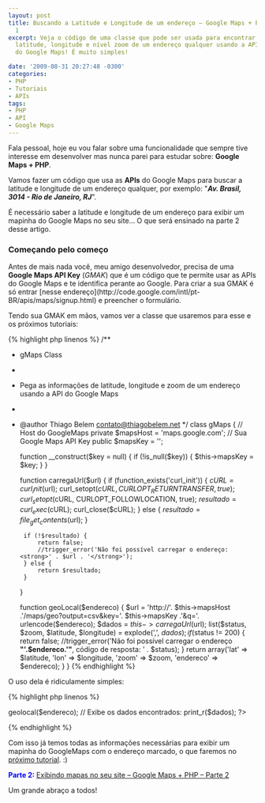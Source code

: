 ```yaml
---
layout: post
title: Buscando a Latitude e Longitude de um endereço – Google Maps + PHP – Parte
  1
excerpt: Veja o código de uma classe que pode ser usada para encontrar os dados de
  latitude, longitude e nível zoom de um endereço qualquer usando a API de informações
  do Google Maps! É muito simples!

date: '2009-08-31 20:27:48 -0300'
categories:
- PHP
- Tutoriais
- APIs
tags:
- PHP
- API
- Google Maps
---
```

Fala pessoal, hoje eu vou falar sobre uma funcionalidade que sempre tive interesse em desenvolver mas nunca parei para estudar sobre: <strong>Google Maps + PHP</strong>.

Vamos fazer um código que usa as <strong>APIs</strong> do Google Maps para buscar a latitude e longitude de um endereço qualquer, por exemplo: "<strong><em>Av. Brasil, 3014 - Rio de Janeiro, RJ</em></strong>".

É necessário saber a latitude e longitude de um endereço para exibir um mapinha do Google Maps no seu site... O que será ensinado na parte 2 desse artigo.

<h3>Começando pelo começo</h3>
Antes de mais nada você, meu amigo desenvolvedor, precisa de uma <strong>Google Maps API Key</strong> (<em>GMAK</em>) que é um código que te permite usar as APIs do Google Maps e te identifica perante ao Google. Para criar a sua GMAK é só entrar [nesse endereço](http://code.google.com/intl/pt-BR/apis/maps/signup.html) e preencher o formulário.

Tendo sua GMAK em mãos, vamos ver a classe que usaremos para esse e os próximos tutoriais:


{% highlight php linenos %}
/**
 * gMaps Class
 *
 * Pega as informações de latitude, longitude e zoom de um endereço usando a API do Google Maps
 *
 * @author Thiago Belem <contato@thiagobelem.net>
 */
class gMaps {
	// Host do GoogleMaps
	private $mapsHost = 'maps.google.com';
	// Sua Google Maps API Key
	public $mapsKey = '';

	function __construct($key = null) {
		if (!is_null($key)) {
			$this->mapsKey = $key;
		}
	}

	function carregaUrl($url) {
		if (function_exists('curl_init')) {
			$cURL = curl_init($url);
			curl_setopt($cURL, CURLOPT_RETURNTRANSFER, true);
			curl_setopt($cURL, CURLOPT_FOLLOWLOCATION, true);
			$resultado = curl_exec($cURL);
			curl_close($cURL);
		} else {
			$resultado = file_get_contents($url);
		}

		if (!$resultado) {
			return false;
			//trigger_error('Não foi possível carregar o endereço: <strong>' . $url . '</strong>');
		} else {
			return $resultado;
		}
	}

	function geoLocal($endereco) {
		$url = 'http://'. $this->mapsHost .'/maps/geo?output=csv&key='. $this->mapsKey .'&q='. urlencode($endereco);
		$dados = $this->carregaUrl($url);
		list($status, $zoom, $latitude, $longitude) = explode(',', $dados);
		if ($status != 200) {
			return false;
			//trigger_error('Não foi possível carregar o endereço <strong>"'.$endereco.'"</strong>, código de resposta: ' . $status);
		}
		return array('lat' => $latitude, 'lon' => $longitude, 'zoom' => $zoom, 'endereco' => $endereco);
	}
}
{% endhighlight %}

O uso dela é ridiculamente simples:


{% highlight php linenos %}
<?php
// Instancia a classe
$gmaps = new gMaps('SUA GMAK AQUI');

// Pega os dados (latitude, longitude e zoom) do endereço:
$endereco = 'Av. Brasil, 1453, Rio de Janeiro, RJ';
$dados = $gmaps->geolocal($endereco);

// Exibe os dados encontrados:
print_r($dados);
?>
{% endhighlight %}

Com isso já temos todas as informações necessárias para exibir um mapinha do GoogleMaps com o endereço marcado, o que faremos no [próximo tutorial](/exibindo-mapas-no-seu-site-google-maps-php-parte-2). :)

<strong style="color: blue">Parte 2:</strong> [Exibindo mapas no seu site – Google Maps + PHP – Parte 2](/exibindo-mapas-no-seu-site-google-maps-php-parte-2)

Um grande abraço a todos!

